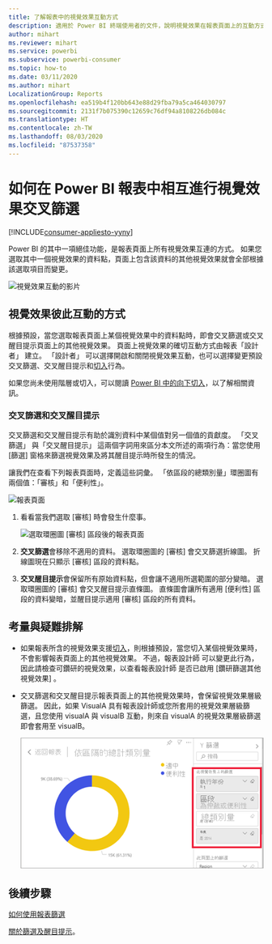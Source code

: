 ```yaml
---
title: 了解報表中的視覺效果互動方式
description: 適用於 Power BI 終端使用者的文件，說明視覺效果在報表頁面上的互動方式。
author: mihart
ms.reviewer: mihart
ms.service: powerbi
ms.subservice: powerbi-consumer
ms.topic: how-to
ms.date: 03/11/2020
ms.author: mihart
LocalizationGroup: Reports
ms.openlocfilehash: ea519b4f120bb643e88d29fba79a5ca464030797
ms.sourcegitcommit: 2131f7b075390c12659c76df94a8108226db084c
ms.translationtype: HT
ms.contentlocale: zh-TW
ms.lasthandoff: 08/03/2020
ms.locfileid: "87537358"
---
```

# <a name="how-visuals-cross-filter-each-other-in-a-power-bi-report"></a>如何在 Power BI 報表中相互進行視覺效果交叉篩選

[!INCLUDE[consumer-appliesto-yyny](../includes/consumer-appliesto-yyny.md)]

Power BI 的其中一項絕佳功能，是報表頁面上所有視覺效果互連的方式。 如果您選取其中一個視覺效果的資料點，頁面上包含該資料的其他視覺效果就會全部根據該選取項目而變更。 

![視覺效果互動的影片](media/end-user-interactions/interactions.gif)

## <a name="how-visuals-interact-with-each-other"></a>視覺效果彼此互動的方式

根據預設，當您選取報表頁面上某個視覺效果中的資料點時，即會交叉篩選或交叉醒目提示頁面上的其他視覺效果。 頁面上視覺效果的確切互動方式由報表「設計者」  建立。 「設計者」  可以選擇開啟和關閉視覺效果互動，也可以選擇變更預設交叉篩選、交叉醒目提示和[切入](end-user-drill.md)行為。 

如果您尚未使用階層或切入，可以閱讀 [Power BI 中的向下切入](end-user-drill.md)，以了解相關資訊。 

### <a name="cross-filtering-and-cross-highlighting"></a>交叉篩選和交叉醒目提示

交叉篩選和交叉醒目提示有助於識別資料中某個值對另一個值的貢獻度。 「交叉篩選」  與「交叉醒目提示」  這兩個字詞用來區分本文所述的兩項行為：當您使用 [篩選]  窗格來篩選視覺效果及將其醒目提示時所發生的情況。  

讓我們在查看下列報表頁面時，定義這些詞彙。 「依區段的總類別量」環圈圖有兩個值：「審核」和「便利性」。 

![報表頁面](media/end-user-interactions/power-bi-interactions-before.png)

1. 看看當我們選取 [審核]  時會發生什麼事。

    ![選取環圈圖 [審核] 區段後的報表頁面](media/end-user-interactions/power-bi-interactions-after.png)

2. **交叉篩選**會移除不適用的資料。 選取環圈圖的 [審核]  會交叉篩選折線圖。 折線圖現在只顯示 [審核] 區段的資料點。 

3. **交叉醒目提示**會保留所有原始資料點，但會讓不適用所選範圍的部分變暗。 選取環圈圖的 [審核]  會交叉醒目提示直條圖。 直條圖會讓所有適用 [便利性] 區段的資料變暗，並醒目提示適用 [審核] 區段的所有資料。 


## <a name="considerations-and-troubleshooting"></a>考量與疑難排解
- 如果報表所含的視覺效果支援[切入](end-user-drill.md)，則根據預設，當您切入某個視覺效果時，不會影響報表頁面上的其他視覺效果。 不過，報表設計師  可以變更此行為，因此請檢查可鑽研的視覺效果，以查看報表設計師  是否已啟用 [鑽研篩選其他視覺效果]  。
    
- 交叉篩選和交叉醒目提示報表頁面上的其他視覺效果時，會保留視覺效果層級篩選。 因此，如果 VisualA 具有報表設計師或您所套用的視覺效果層級篩選，且您使用 visualA 與 visualB 互動，則來自 visualA 的視覺效果層級篩選即會套用至 visualB。

    ![選取環圈圖 [審核] 區段後的報表頁面](media/end-user-interactions/power-bi-visual-filters.png)

## <a name="next-steps"></a>後續步驟
[如何使用報表篩選](../consumer/end-user-report-filter.md)


[關於篩選及醒目提示](end-user-report-filter.md)。
